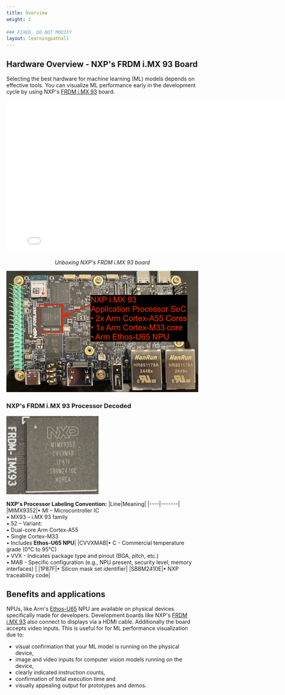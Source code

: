 ```yaml
---
title: Overview
weight: 2

### FIXED, DO NOT MODIFY
layout: learningpathall
---
```


## Hardware Overview - NXP's FRDM i.MX 93 Board

Selecting the best hardware for machine learning (ML) models depends on effective tools. You can visualize ML performance early in the development cycle by using NXP's [FRDM i.MX 93](https://www.nxp.com/design/design-center/development-boards-and-designs/frdm-i-mx-93-development-board:FRDM-IMX93) board.

<center>
<iframe src='//players.brightcove.net/4089003392001/Sk5u9ln3l_default/index.html?videoId=6366294691112' allowfullscreen frameborder=0 width="800" height="400"></iframe>

*Unboxing NXP's FRDM i.MX 93 board*
</center>

![NXP FRDM i.MX 93 Board SoC Highlighted alt-text#center](./nxp-frdm-imx93-board-soc-highlighted.png "Arm Ethos-U65 NPU location")

### NXP's FRDM i.MX 93 Processor Decoded

![i.MX 93 Processor SoC alt-text#center](./imx93-application-processor-soc.png "NXP's FRDM i.MX 93 processor")

**NXP's Processor Labeling Convention:**
|Line|Meaning|
|----|-------|
|MIMX9352|• MI – Microcontroller IC<br>• MX93 – i.MX 93 family<br>• 52 – Variant:<br>• Dual-core Arm Cortex-A55<br> • Single Cortex-M33<br>• Includes **Ethos-U65 NPU**|
|CVVXMAB|• C - Commercial temperature grade (0°C to 95°C)<br>• VVX - Indicates package type and pinout (BGA, pitch, etc.)<br>• MAB - Specific configuration (e.g., NPU present, security level, memory interfaces)
|
|1P87F|• Silicon mask set identifier|
|SBBM2410E|• NXP traceability code|

## Benefits and applications

NPUs, like Arm's [Ethos-U65](https://www.arm.com/products/silicon-ip-cpu/ethos/ethos-u65) NPU are available on physical devices specifically made for developers. Development boards like NXP's [FRDM i.MX 93](https://www.nxp.com/design/design-center/development-boards-and-designs/frdm-i-mx-93-development-board:FRDM-IMX93) also connect to displays via a HDMI cable. Additionally the board accepts video inputs. This is useful for for ML performance visualization due to:
- visual confirmation that your ML model is running on the physical device,
- image and video inputs for computer vision models running on the device,
- clearly indicated instruction counts,
- confirmation of total execution time and
- visually appealing output for prototypes and demos.